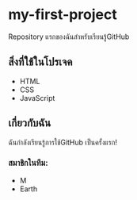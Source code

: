 # my-first-project
Repository แรกของฉันสําหรับเรียนรู้GitHub
## สิ่งที่ใช้ในโปรเจค
- HTML
- CSS
- JavaScript
## เกี่ยวกับฉัน
ฉันกําลังเรียนรู้การใช้GitHub เป็นครั้งแรก!

### สมาชิกในทีม:
- M
- Earth
